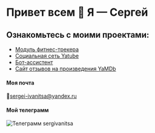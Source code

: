 # Привет всем 👋 Я — Сергей

## Ознакомьтесь с моими проектами:
* [Модуль фитнес-трекера](https://github.com/sergeiivanitsa/hw_python_oop)
* [Социальная сеть Yatube](https://github.com/sergeiivanitsa/yatube_project)
* [Бот-ассистент](https://github.com/sergeiivanitsa/homework_bot)
* [Сайт отзывов на произведения YaMDb](https://github.com/sergeiivanitsa/api_yamdb)

#### Моя почта
📩sergei-ivanitsa@yandex.ru

#### Мой телеграмм
![Телеграмм](https://i.ibb.co/tJJjkcC/telegram-2.png "Телеграмм") sergivanitsa
